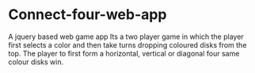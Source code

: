 # Connect-four-web-app
A jquery based web game app
Its a two player game in which the player first selects a color and then take turns dropping coloured disks from the top. The player to first form a horizontal, vertical or diagonal four same colour disks win.
